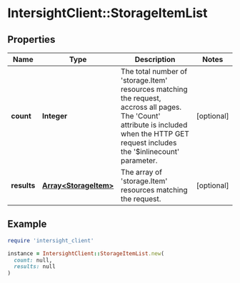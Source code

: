 # IntersightClient::StorageItemList

## Properties

| Name | Type | Description | Notes |
| ---- | ---- | ----------- | ----- |
| **count** | **Integer** | The total number of &#39;storage.Item&#39; resources matching the request, accross all pages. The &#39;Count&#39; attribute is included when the HTTP GET request includes the &#39;$inlinecount&#39; parameter. | [optional] |
| **results** | [**Array&lt;StorageItem&gt;**](StorageItem.md) | The array of &#39;storage.Item&#39; resources matching the request. | [optional] |

## Example

```ruby
require 'intersight_client'

instance = IntersightClient::StorageItemList.new(
  count: null,
  results: null
)
```

